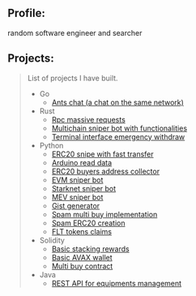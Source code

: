 ## Profile:
random software engineer and searcher

## Projects:
> List of projects I have built.
> - Go
>   - [Ants chat (a chat on the same network)](https://github.com/0xHumban/0xHumban/blob/main/PROJECTS.md#ants-chat)
> - Rust
>   - [Rpc massive requests](https://github.com/0xHumban/0xHumban/blob/main/PROJECTS.md#rpc-massive-requests-sender)
>   - [Multichain sniper bot with functionalities](https://github.com/0xHumban/0xHumban/blob/main/PROJECTS.md#multichain-sniper-bot-with-functionalities)
>   - [Terminal interface emergency withdraw](https://github.com/0xHumban/0xHumban/blob/main/PROJECTS.md#terminal-interface-emergency-withdraw)
> - Python
>   - [ERC20 snipe with fast transfer](https://github.com/0xHumban/0xHumban/blob/main/PROJECTS.md#erc20-snipe-with-fast-transfer)
>   - [Arduino read data](https://github.com/0xHumban/0xHumban/blob/main/PROJECTS.md#arduino-read-data)
>   - [ERC20 buyers address collector](https://github.com/0xHumban/0xHumban/blob/main/PROJECTS.md#erc20-buyers-address-collector)
>   - [EVM sniper bot](https://github.com/0xHumban/0xHumban/blob/main/PROJECTS.md#evm-sniper-bot)
>   - [Starknet sniper bot](https://github.com/0xHumban/0xHumban/blob/main/PROJECTS.md#starknet-sniper-bot)
>   - [MEV sniper bot](https://github.com/0xHumban/0xHumban/blob/main/PROJECTS.md#mev-sniper-bot)
>   - [Gist generator](https://github.com/0xHumban/0xHumban/blob/main/PROJECTS.md#gist-creator)
>   - [Spam multi buy implementation](https://github.com/0xHumban/0xHumban/blob/main/PROJECTS.md#spam-multi-buy-implementation)
>   - [Spam ERC20 creation](https://github.com/0xHumban/0xHumban/blob/main/PROJECTS.md#spam-erc20-creation)
>   - [FLT tokens claims](https://github.com/0xHumban/0xHumban/blob/main/PROJECTS.md#flt-tokens-claim)
> - Solidity
>   - [Basic stacking rewards](https://github.com/0xHumban/0xHumban/blob/main/PROJECTS.md#basic-stacking-rewards)
>   - [Basic AVAX wallet](https://github.com/0xHumban/0xHumban/blob/main/PROJECTS.md#basic-avax-wallet)
>   - [Multi buy contract](https://github.com/0xHumban/0xHumban/blob/main/PROJECTS.md#multi-buy-contract)
> - Java
>   - [REST API for equipments management](https://github.com/0xHumban/0xHumban/blob/main/PROJECTS.md#rest-api-for-equipments-management)
